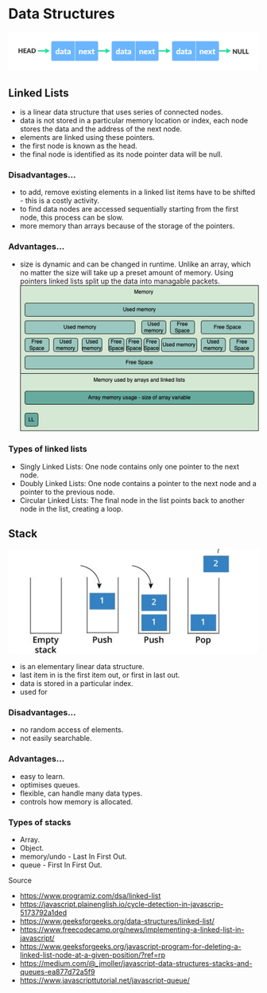 # Data Structures

![Linked List](https://raw.githubusercontent.com/niccmac/dataStructures/main/public/img/linked-list-concept.webp)

## Linked Lists

- is a linear data structure that uses series of connected nodes.
- data is not stored in a particular memory location or index, each node stores the data and the address of the next node.
- elements are linked using these pointers.
- the first node is known as the head.
- the final node is identified as its node pointer data will be null.

### Disadvantages...

- to add, remove existing elements in a linked list items have to be shifted - this is a costly activity.
- to find data nodes are accessed sequentially starting from the first node, this process can be slow.
- more memory than arrays because of the storage of the pointers.

### Advantages...

- size is dynamic and can be changed in runtime. Unlike an array, which no matter the size will take up a preset amount of memory. Using pointers linked lists split up the data into managable packets.
  ![memory usage](https://github.com/niccmac/dataStructures/blob/main/public/img/Untitled%20Diagram.drawio.png)

### Types of linked lists

- Singly Linked Lists: One node contains only one pointer to the next node.
- Doubly Linked Lists: One node contains a pointer to the next node and a pointer to the previous node.
- Circular Linked Lists: The final node in the list points back to another node in the list, creating a loop.

## Stack

![Stack eg.](https://raw.githubusercontent.com/niccmac/dataStructures/main/public/img/st73hnavf3vbeitow7ln.webp)

- is an elementary linear data structure.
- last item in is the first item out, or first in last out.
- data is stored in a particular index.
- used for

### Disadvantages...

- no random access of elements.
- not easily searchable.

### Advantages...

- easy to learn.
- optimises queues.
- flexible, can handle many data types.
- controls how memory is allocated.

### Types of stacks

- Array.
- Object.
- memory/undo - Last In First Out.
- queue - First In First Out.

Source

- <https://www.programiz.com/dsa/linked-list>
- <https://javascript.plainenglish.io/cycle-detection-in-javascrip-5173792a1ded>
- <https://www.geeksforgeeks.org/data-structures/linked-list/>
- <https://www.freecodecamp.org/news/implementing-a-linked-list-in-javascript/>
- <https://www.geeksforgeeks.org/javascript-program-for-deleting-a-linked-list-node-at-a-given-position/?ref=rp>
- <https://medium.com/@_jmoller/javascript-data-structures-stacks-and-queues-ea877d72a5f9>
- <https://www.javascripttutorial.net/javascript-queue/>
